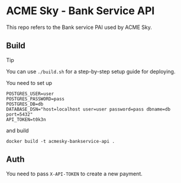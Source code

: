# ACME Sky - Bank Service API

This repo refers to the Bank service PAI used by ACME Sky.

## Build

> [!TIP]
> You can use `./build.sh` for a step-by-step setup guide for deploying.

You need to set up

```
POSTGRES_USER=user
POSTGRES_PASSWORD=pass
POSTGRES_DB=db
DATABASE_DSN="host=localhost user=user password=pass dbname=db port=5432"
API_TOKEN=t0k3n
```

and build

```
docker build -t acmesky-bankservice-api .
```

## Auth

You need to pass `X-API-TOKEN` to create a new payment.
